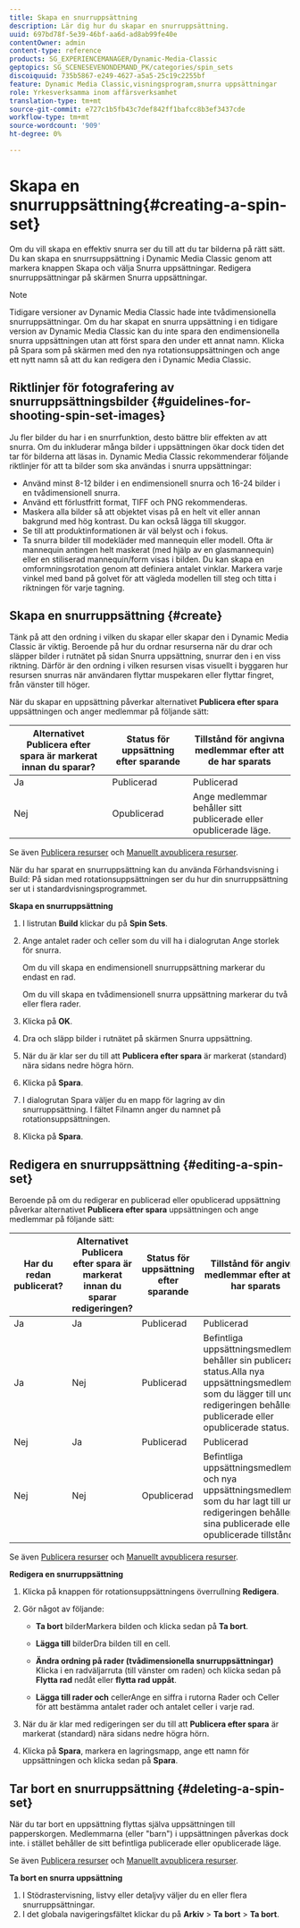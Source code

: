 ```yaml
---
title: Skapa en snurruppsättning
description: Lär dig hur du skapar en snurruppsättning.
uuid: 697bd78f-5e39-46bf-aa6d-ad8ab99fe40e
contentOwner: admin
content-type: reference
products: SG_EXPERIENCEMANAGER/Dynamic-Media-Classic
geptopics: SG_SCENESEVENONDEMAND_PK/categories/spin_sets
discoiquuid: 735b5867-e249-4627-a5a5-25c19c2255bf
feature: Dynamic Media Classic,visningsprogram,snurra uppsättningar
role: Yrkesverksamma inom affärsverksamhet
translation-type: tm+mt
source-git-commit: e727c1b5fb43c7def842ff1bafcc8b3ef3437cde
workflow-type: tm+mt
source-wordcount: '909'
ht-degree: 0%

---
```



# Skapa en snurruppsättning{#creating-a-spin-set}

Om du vill skapa en effektiv snurra ser du till att du tar bilderna på rätt sätt. Du kan skapa en snurrsuppsättning i Dynamic Media Classic genom att markera knappen Skapa och välja Snurra uppsättningar. Redigera snurruppsättningar på skärmen Snurra uppsättningar.

>[!NOTE]
>
>Tidigare versioner av Dynamic Media Classic hade inte tvådimensionella snurruppsättningar. Om du har skapat en snurra uppsättning i en tidigare version av Dynamic Media Classic kan du inte spara den endimensionella snurra uppsättningen utan att först spara den under ett annat namn. Klicka på Spara som på skärmen med den nya rotationsuppsättningen och ange ett nytt namn så att du kan redigera den i Dynamic Media Classic.

## Riktlinjer för fotografering av snurruppsättningsbilder {#guidelines-for-shooting-spin-set-images}

Ju fler bilder du har i en snurrfunktion, desto bättre blir effekten av att snurra. Om du inkluderar många bilder i uppsättningen ökar dock tiden det tar för bilderna att läsas in. Dynamic Media Classic rekommenderar följande riktlinjer för att ta bilder som ska användas i snurra uppsättningar:

* Använd minst 8-12 bilder i en endimensionell snurra och 16-24 bilder i en tvådimensionell snurra.
* Använd ett förlustfritt format, TIFF och PNG rekommenderas.
* Maskera alla bilder så att objektet visas på en helt vit eller annan bakgrund med hög kontrast. Du kan också lägga till skuggor.
* Se till att produktinformationen är väl belyst och i fokus.
* Ta snurra bilder till modekläder med mannequin eller modell. Ofta är mannequin antingen helt maskerat (med hjälp av en glasmannequin) eller en stiliserad mannequin/form visas i bilden. Du kan skapa en omformningsrotation genom att definiera antalet vinklar. Markera varje vinkel med band på golvet för att vägleda modellen till steg och titta i riktningen för varje tagning.

## Skapa en snurruppsättning {#create}

Tänk på att den ordning i vilken du skapar eller skapar den i Dynamic Media Classic är viktig. Beroende på hur du ordnar resurserna när du drar och släpper bilder i rutnätet på sidan Snurra uppsättning, snurrar den i en viss riktning. Därför är den ordning i vilken resursen visas visuellt i byggaren hur resursen snurras när användaren flyttar muspekaren eller flyttar fingret, från vänster till höger.

När du skapar en uppsättning påverkar alternativet **Publicera efter spara** uppsättningen och anger medlemmar på följande sätt:

| Alternativet Publicera efter spara är markerat innan du sparar? | Status för uppsättning efter sparande | Tillstånd för angivna medlemmar efter att de har sparats |
|--- |--- |--- |
| Ja | Publicerad | Publicerad |
| Nej | Opublicerad | Ange medlemmar behåller sitt publicerade eller opublicerade läge. |

Se även [Publicera resurser](publishing-files.md#manually-publishing-assets) och [Manuellt avpublicera resurser](publishing-files.md#manually-unpublishing-assets).

När du har sparat en snurruppsättning kan du använda Förhandsvisning i Build: På sidan med rotationsuppsättningen ser du hur din snurruppsättning ser ut i standardvisningsprogrammet.

**Skapa en snurruppsättning**

1. I listrutan **Build** klickar du på **Spin Sets**.
1. Ange antalet rader och celler som du vill ha i dialogrutan Ange storlek för snurra.

   Om du vill skapa en endimensionell snurruppsättning markerar du endast en rad.

   Om du vill skapa en tvådimensionell snurra uppsättning markerar du två eller flera rader.

1. Klicka på **OK**.
1. Dra och släpp bilder i rutnätet på skärmen Snurra uppsättning.
1. När du är klar ser du till att **Publicera efter spara** är markerat (standard) nära sidans nedre högra hörn.
1. Klicka på **Spara**.
1. I dialogrutan Spara väljer du en mapp för lagring av din snurruppsättning. I fältet Filnamn anger du namnet på rotationsuppsättningen.
1. Klicka på **Spara**.

## Redigera en snurruppsättning {#editing-a-spin-set}

Beroende på om du redigerar en publicerad eller opublicerad uppsättning påverkar alternativet **Publicera efter spara** uppsättningen och ange medlemmar på följande sätt:

| Har du redan publicerat? | Alternativet Publicera efter spara är markerat innan du sparar redigeringen? | Status för uppsättning efter sparande | Tillstånd för angivna medlemmar efter att de har sparats |
|--- |--- |--- |--- |
| Ja | Ja | Publicerad | Publicerad |
| Ja | Nej | Publicerad | Befintliga uppsättningsmedlemmar behåller sin publicerade status.Alla nya uppsättningsmedlemmar som du lägger till under redigeringen behåller sin publicerade eller opublicerade status. |
| Nej | Ja | Publicerad | Publicerad |
| Nej | Nej | Opublicerad | Befintliga uppsättningsmedlemmar och nya uppsättningsmedlemmar som du har lagt till under redigeringen behåller sina publicerade eller opublicerade tillstånd. |

Se även [Publicera resurser](publishing-files.md#manually-publishing-assets) och [Manuellt avpublicera resurser](publishing-files.md#manually-unpublishing-assets).

**Redigera en snurruppsättning**

1. Klicka på knappen för rotationsuppsättningens överrullning **Redigera**.
1. Gör något av följande:

   * **Ta bort**
bilderMarkera bilden och klicka sedan på 
**Ta bort**.

   * **Lägga till**
bilderDra bilden till en cell.

   * **Ändra ordning på rader (tvådimensionella snurruppsättningar)**
Klicka i en radväljarruta (till vänster om raden) och klicka sedan på 
**Flytta rad** nedåt eller  **flytta rad uppåt**.

   * **Lägga till rader och**
cellerAnge en siffra i rutorna Rader och Celler för att bestämma antalet rader och antalet celler i varje rad.

1. När du är klar med redigeringen ser du till att **Publicera efter spara** är markerat (standard) nära sidans nedre högra hörn.
1. Klicka på **Spara**, markera en lagringsmapp, ange ett namn för uppsättningen och klicka sedan på **Spara**.

## Tar bort en snurruppsättning {#deleting-a-spin-set}

När du tar bort en uppsättning flyttas själva uppsättningen till papperskorgen. Medlemmarna (eller &quot;barn&quot;) i uppsättningen påverkas dock inte. i stället behåller de sitt befintliga publicerade eller opublicerade läge.

Se även [Publicera resurser](publishing-files.md#manually-publishing-assets) och [Manuellt avpublicera resurser](publishing-files.md#manually-unpublishing-assets).

**Ta bort en snurra uppsättning**

1. I Stödrastervisning, listvy eller detaljvy väljer du en eller flera snurruppsättningar.
1. I det globala navigeringsfältet klickar du på **Arkiv** > **Ta bort** > **Ta bort**.

